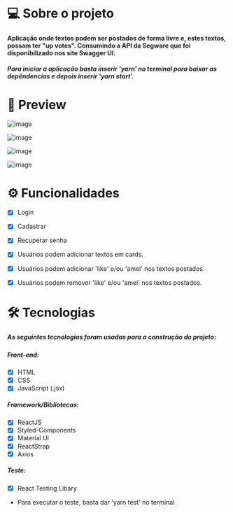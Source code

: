 # 💻 Sobre o projeto
#### Aplicação onde textos podem ser postados de forma livre e, estes textos, possam ter "up votes". Consumindo a API da Segware que foi disponibilizado nos site Swagger UI.
##### Para iniciar a aplicação basta inserir 'yarn' no terminal para baixar as depêndencias e depois inserir 'yarn start'.

 # 🎥 Preview
![image](https://user-images.githubusercontent.com/75040066/122695600-3928fb80-d217-11eb-8911-01274c57b321.png)

![image](https://user-images.githubusercontent.com/75040066/122695615-46de8100-d217-11eb-923f-a85fc08f8b57.png)

![image](https://user-images.githubusercontent.com/75040066/122695623-4fcf5280-d217-11eb-8b0d-7c03c1f64f28.png)

![image](https://user-images.githubusercontent.com/75040066/123358764-6987d700-d542-11eb-82cf-f4bde1ceb86e.png)


# ⚙ Funcionalidades
- [x] Login

- [x] Cadastrar

- [x] Recuperar senha

- [x] Usuários podem adicionar textos em cards.

- [x] Usuários podem adicionar 'like' e/ou 'amei' nos textos postados.

- [x] Usuários podem remover 'like' e/ou 'amei' nos textos postados.

# 🛠 Tecnologias
##### As seguintes tecnologias foram usadas para a construção do projeto:
##### Front-end:
- [x] HTML
- [x] CSS
- [x] JavaScript (.jsx)

##### Framework/Bibliotecas:
- [x] ReactJS
- [x] Styled-Components 
- [x] Material UI
- [x] ReactStrap
- [x] Axios 

##### Teste:
- [x] React Testing Libary
- Para executar o teste, basta dar 'yarn test' no terminal
